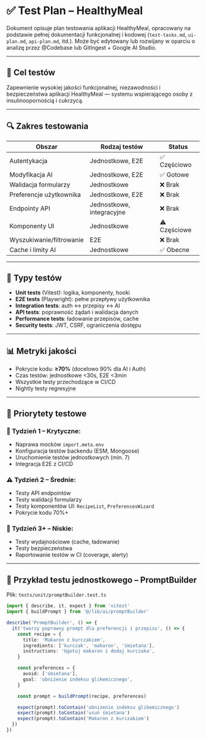 # ✅ Test Plan – HealthyMeal

Dokument opisuje plan testowania aplikacji HealthyMeal, opracowany na podstawie pełnej dokumentacji funkcjonalnej i kodowej (`test-tasks.md`, `ui-plan.md`, `api-plan.md`, itd.). Może być edytowany lub rozwijany w oparciu o analizę przez @Codebase lub GitIngest + Google AI Studio.

---

## 🎯 Cel testów

Zapewnienie wysokiej jakości funkcjonalnej, niezawodności i bezpieczeństwa aplikacji HealthyMeal — systemu wspierającego osoby z insulinoopornością i cukrzycą.

---

## 🔍 Zakres testowania

| Obszar                    | Rodzaj testów          | Status         |
|---------------------------|------------------------|----------------|
| Autentykacja              | Jednostkowe, E2E       | ✅ Częściowo    |
| Modyfikacja AI            | Jednostkowe, E2E       | ✅ Gotowe       |
| Walidacja formularzy      | Jednostkowe            | ❌ Brak         |
| Preferencje użytkownika   | Jednostkowe, E2E       | ❌ Brak         |
| Endpointy API             | Jednostkowe, integracyjne | ❌ Brak      |
| Komponenty UI             | Jednostkowe            | ⚠️ Częściowe    |
| Wyszukiwanie/filtrowanie  | E2E                    | ❌ Brak         |
| Cache i limity AI         | Jednostkowe            | ✅ Obecne       |

---

## 🧪 Typy testów

- **Unit tests** (Vitest): logika, komponenty, hooki
- **E2E tests** (Playwright): pełne przepływy użytkownika
- **Integration tests**: auth ↔ przepisy ↔ AI
- **API tests**: poprawność żądań i walidacja danych
- **Performance tests**: ładowanie przepisów, cache
- **Security tests**: JWT, CSRF, ograniczenia dostępu

---

## 📊 Metryki jakości

- Pokrycie kodu: **≥70%** (docelowo 90% dla AI i Auth)
- Czas testów: jednostkowe <30s, E2E <3min
- Wszystkie testy przechodzące w CI/CD
- Nightly testy regresyjne

---

## 📌 Priorytety testowe

### 🚨 Tydzień 1 – Krytyczne:
- Naprawa mocków `import.meta.env`
- Konfiguracja testów backendu (ESM, Mongoose)
- Uruchomienie testów jednostkowych (min. 7)
- Integracja E2E z CI/CD

### ⚠️ Tydzień 2 – Średnie:
- Testy API endpointów
- Testy walidacji formularzy
- Testy komponentów UI: `RecipeList`, `PreferencesWizard`
- Pokrycie kodu 70%+

### 🔧 Tydzień 3+ – Niskie:
- Testy wydajnościowe (cache, ładowanie)
- Testy bezpieczeństwa
- Raportowanie testów w CI (coverage, alerty)

---

## 🧪 Przykład testu jednostkowego – PromptBuilder

Plik: `tests/unit/promptBuilder.test.ts`

```ts
import { describe, it, expect } from 'vitest'
import { buildPrompt } from '@/lib/ai/promptBuilder'

describe('PromptBuilder', () => {
  it('tworzy poprawny prompt dla preferencji i przepisu', () => {
    const recipe = {
      title: 'Makaron z kurczakiem',
      ingredients: ['kurczak', 'makaron', 'śmietana'],
      instructions: 'Ugotuj makaron i dodaj kurczaka',
    }

    const preferences = {
      avoid: ['śmietana'],
      goal: 'obniżenie indeksu glikemicznego',
    }

    const prompt = buildPrompt(recipe, preferences)

    expect(prompt).toContain('obniżenie indeksu glikemicznego')
    expect(prompt).toContain('usuń śmietana')
    expect(prompt).toContain('Makaron z kurczakiem')
  })
})

